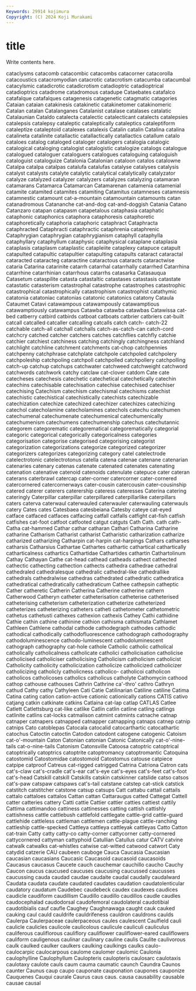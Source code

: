 ```yaml
---
Keywords: 29914 kojimura
Copyright: (C) 2024 Koji Murakami
---
```


# title

Write contents here.



 cataclysms catacomb catacombic catacombs catacorner catacorolla catacoustics
catacromyodian catacrotic catacrotism catacumba catacumbal catacylsmic catadicrotic catadicrotism catadioptric catadioptrical
catadioptrics catadrome catadromous catadupe Cataebates catafalco catafalque catafalques catagenesis catagenetic
catagmatic catagories Cataian cataian catakinesis catakinetic catakinetomer catakinomeric Catalan catalan
Catalanganes Catalanist catalase catalases catalatic Catalaunian Cataldo catalecta catalectic catalecticant
catalects catalepsies catalepsis catalepsy cataleptic cataleptically cataleptics cataleptiform cataleptize cataleptoid
catalexes catalexis Catalin catalin Catalina catalina catalineta catalinite catallactic catallactically
catallactics catallum catalo cataloes catalog cataloged cataloger catalogers catalogia catalogic
catalogical cataloging catalogist catalogistic catalogize catalogs catalogue catalogued cataloguer cataloguers
catalogues cataloguing cataloguish cataloguist cataloguize Catalonia Catalonian cataloon catalos catalowne
Catalpa catalpa catalpas catalufa catalufas catalyse catalyses catalysis catalyst catalysts
catalyte catalytic catalytical catalytically catalyzator catalyze catalyzed catalyzer catalyzers catalyzes
catalyzing catamaran catamarans Catamarca Catamarcan Catamarenan catamenia catamenial catamite catamited
catamites catamiting Catamitus catamneses catamnesis catamnestic catamount cat-a-mountain catamountain catamounts
catan catanadromous Catananche cat-and-dog cat-and-doggish Catania Catano Catanzaro catapan catapasm
catapetalous cataphasia cataphatic cataphonic cataphonics cataphora cataphoresis cataphoretic cataphoretically cataphoria
cataphoric cataphract Cataphracta cataphracted Cataphracti cataphractic cataphrenia cataphrenic Cataphrygian cataphrygian
cataphrygianism cataphyll cataphylla cataphyllary cataphyllum cataphysic cataphysical cataplane cataplasia cataplasis
cataplasm cataplastic catapleiite cataplexy catapuce catapult catapulted catapultic catapultier catapulting
catapults cataract cataractal cataracted cataracteg cataractine cataractous cataracts cataractwise cataria
Catarina catarinite catarrh catarrhal catarrhally catarrhed Catarrhina catarrhine catarrhinian catarrhous
catarrhs catasarka Catasauqua Catasetum cataspilite catasta catastaltic catastases catastasis catastate
catastatic catasterism catastrophal catastrophe catastrophes catastrophic catastrophical catastrophically catastrophism catastrophist
catathymic catatonia catatoniac catatonias catatonic catatonics catatony Cataula Cataumet Catavi
catawampous catawampously catawamptious catawamptiously catawampus Catawba catawba catawbas Catawissa cat-bed
catberry catbird catbirds catboat catboats catbrier catbriers cat-built catcall catcalled
catcaller catcalling catcalls catch catch- catch-22 catchable catch-all catchall catchalls
catch-as-catch-can catch-cord catchcry catched catcher catchers catches catchflies catchfly catchie
catchier catchiest catchiness catching catchingly catchingness catchland catchlight catchline catchment
catchments cat-chop catchpennies catchpenny catchphrase catchplate catchpole catchpoled catchpolery catchpoleship
catchpoling catchpoll catchpolled catchpollery catchpolling catch-up catchup catchups catchwater catchweed
catchweight catchword catchwords catchwork catchy catclaw cat-clover catdom Cate cate
catecheses catechesis catechetic catechetical catechetically catechin catechins catechisable catechisation catechise
catechised catechiser catechising Catechism catechism catechismal catechisms catechist catechistic catechistical
catechistically catechists catechizable catechization catechize catechized catechizer catechizes catechizing catechol
catecholamine catecholamines catechols catechu catechumen catechumenal catechumenate catechumenical catechumenically catechumenism
catechumens catechumenship catechus catechutannic categorem categorematic categorematical categorematically categorial categoric
categorical categorically categoricalness categories categorisation categorise categorised categorising categorist categorization
categorizations categorize categorized categorizer categorizers categorizes categorizing category catel catelectrode
catelectrotonic catelectrotonus catella catena catenae catenane catenarian catenaries catenary catenas
catenate catenated catenates catenating catenation catenative catenoid catenoids catenulate catepuce
cater cateran caterans caterbrawl catercap cater-corner catercorner cater-cornered catercornered catercornerways
cater-cousin catercousin cater-cousinship catered caterer caterers caterership cateress cateresses Caterina
catering cateringly Caterpillar caterpillar caterpillared caterpillarlike caterpillars caters caterva caterwaul
caterwauled caterwauler caterwauling caterwauls catery Cates cates Catesbaea catesbeiana Catesby
cateye cat-eyed catface catfaced catfaces catfacing catfall catfalls catfight cat-fish
catfish catfishes cat-foot catfoot catfooted catgut catguts Cath Cath. cath
cath- Catha cat-hammed Cathar cathar catharan Cathari Catharina Catharine catharine
Catharism Catharist catharist Catharistic catharization catharize catharized catharizing Catharpin cat-harpin
cat-harpings Cathars catharses catharsis Catharsius Cathartae Cathartes cathartic cathartical cathartically
catharticalness cathartics Cathartidae Cathartides cathartin Cathartolinum Cathay Cathayan Cathe cat-head
cathead catheads cathect cathected cathectic cathecting cathection cathects cathedra cathedrae
cathedral cathedraled cathedralesque cathedralic cathedral-like cathedrallike cathedrals cathedralwise cathedras cathedrated
cathedratic cathedratica cathedratical cathedratically cathedraticum Cathee cathepsin catheptic Cather catheretic
Catherin Catherina Catherine catherine cathern Catherwood Catheryn catheter catheterisation catheterise
catheterised catheterising catheterism catheterization catheterize catheterized catheterizes catheterizing catheters catheti
cathetometer cathetometric cathetus cathetusti cathexes cathexion cathexis Cathey Cathi cathidine
Cathie cathin cathine cathinine cathion cathisma cathismata Cathlamet Cathleen Cathlene
cathodal cathode cathodegraph cathodes cathodic cathodical cathodically cathodofluorescence cathodograph cathodography
cathodoluminescence cathodo-luminescent cathodoluminescent cathograph cathography cat-hole cathole Catholic catholic catholical
catholically catholicalness catholicate catholici catholicisation catholicise catholicised catholiciser catholicising Catholicism
catholicism catholicist Catholicity catholicity catholicization catholicize catholicized catholicizer catholicizing catholicly
catholicness catholico- catholicoi catholicon catholicos catholicoses catholics catholicus catholyte Cathomycin
cathood cathop cathouse cathouses Cathrin Cathrine ca'-thro' cathro Cathryn cathud
Cathy cathy Cathyleen Cati Catie Catilinarian Catiline catiline Catima Catina
cating cation cation-active cationic cationically cations CATIS cativo catjang catkin
catkinate catkins Catlaina cat-lap catlap CATLAS Catlee Catlett Catlettsburg cat-like
catlike Catlin catlin catline catling catlings catlinite catlins cat-locks catmalison
catmint catmints catnache catnap catnaper catnapers catnapped catnapper catnapping catnaps
catnep catnip catnips Cato catoblepas Catocala catocalid catocarthartic catocathartic catochus
Catoctin catoctin Catodon catodont catogene catogenic Catoism cat-o'-mountain Caton Catonian
catonian Catonic Catonically cat-o'-nine-tails cat-o-nine-tails Catonism Catonsville Catoosa catoptric catoptrical
catoptrically catoptrics catoptrite catoptromancy catoptromantic Catoquina catostomid Catostomidae catostomoid Catostomus
catouse catpiece catpipe catproof Catreus cat-rigged catrigged Catrina Catriona Catron
cats cat's-claw cat's-cradle cat's-ear cat's-eye cat's-eyes cat's-feet cat's-foot cat's-head Catskill
catskill Catskills catskin catskinner catslide catso catsos cat's-paw catspaw catspaws
cat's-tail catstane catstep cat-stick catstick catstitch catstitcher catstone catsup catsups
Catt cattabu cattail cattails cattalo cattaloes cattalos Cattan cattan Cattaraugus
catted Cattegat Cattell catter catteries cattery Catti cattie Cattier cattier
catties cattiest cattily Cattima cattimandoo cattiness cattinesses catting cattish cattishly
cattishness cattle cattlebush cattlefold cattlegate cattle-grid cattle-guard cattlehide cattleless cattleman
cattlemen cattle-plague cattle-ranching cattleship cattle-specked Cattleya cattleya cattleyak cattleyas Catto
Catton cat-train Catty catty catty-co catty-corner cattycorner catty-cornered cattycornered cattyman
cattyphoid Catullian Catullus catur CATV catvine catwalk catwalks cat-whistles catwise
cat-witted catwood catwort Caty catydid catzerie CAU caubeen cauboge Cauca
Caucasia Caucasian caucasian caucasians Caucasic Caucasoid caucasoid caucasoids Caucasus caucasus
Caucete cauch cauchemar cauchillo caucho Cauchy Caucon caucus caucused caucuses
caucusing caucussed caucusses caucussing cauda caudad caudae caudaite caudal caudally
caudalward Caudata caudata caudate caudated caudates caudation caudatolenticular caudatory caudatum
Caudebec caudebeck caudex caudexes caudices caudicle caudiform caudillism Caudillo caudillo
caudillos caudle caudles caudocephalad caudodorsal caudofemoral caudolateral caudotibial caudotibialis cauf
caufle Caughey Caughnawaga caught cauk cauked cauking caul cauld cauldrife
cauldrifeness cauldron cauldrons caulds Caulerpa Caulerpaceae caulerpaceous caules caulescent Caulfield
cauli caulicle caulicles caulicole caulicolous caulicule cauliculi cauliculus cauliferous cauliflorous
cauliflory cauliflower cauliflower-eared cauliflowers cauliform cauligenous caulinar caulinary cauline caulis
Caulite caulivorous caulk caulked caulker caulkers caulking caulkings caulks caulo-
caulocarpic caulocarpous caulome caulomer caulomic Caulonia caulophylline Caulophyllum Caulopteris caulopteris
caulosarc caulotaxis caulotaxy caulote cauls caum cauma caumatic caunch Caundra
Caunos caunter Caunus caup caupo cauponate cauponation caupones cauponize Cauquenes
Cauqui caurale Caurus caus caus. causa causability causable causae causal
